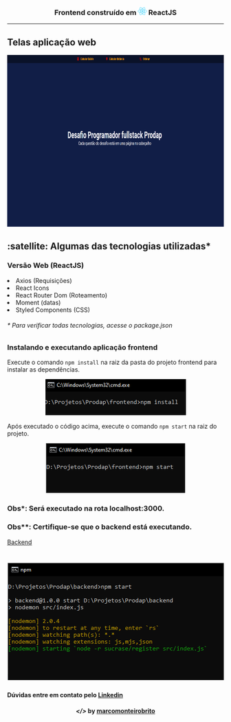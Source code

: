 
<h3 align="center"> Frontend construído em <img src="image/react.png" alt="react" height="18"> ReactJS

---

## Telas aplicação web 

<p align="center">
	<img src="image/prodap.gif" width="600" height="400"/>
</p>

<h2><strong>:satellite: Algumas das tecnologias utilizadas*</strong></h2>

<h3>Versão Web (ReactJS)</h3>
<li>Axios (Requisições)</li>
<li>React Icons</li>
<li>React Router Dom (Roteamento)</li>
<li>Moment (datas)</li>
<li>Styled Components (CSS)</li>

<h6>* Para verificar todas tecnologias, acesse o package.json</h6>

### Instalando e executando aplicação frontend

Execute o comando ```npm install``` na raiz da pasta do projeto frontend para instalar as dependências.  
<div align="center" >
<img alt="npminstall" src="image/npminstall.PNG"> 
</div>

Após executado o código acima, execute o comando ```npm start``` na raiz do projeto. 
<div align="center" > 
<img alt="npmstart" src="image/npmstart2.PNG">
</div>

<h3>Obs*: Será executado na rota localhost:3000. </h3> 
<h3>Obs**: Certifique-se que o backend está executando. </h3>

<a href='https://github.com/marcomonteirobrito/projeto-prodap/tree/master/backend' target='_blank'>Backend</a>

<h1 align="center">
    <img alt="" src="image/backendRUN.PNG">
</h1>

<h4>Dúvidas entre em contato pelo <a href="https://www.linkedin.com/in/marco-antonio-monteiro-de-brito-541ba0144/" target="_blank">Linkedin</a> </h4>

<h4 align="center"> <em>&lt;/&gt;</em> by <a href="https://github.com/marcomonteirobrito" target="_blank">marcomonteirobrito</a> </